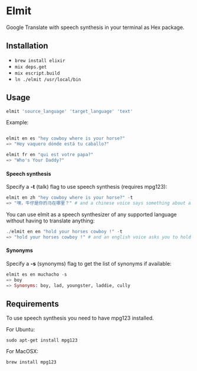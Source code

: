 # Elmit

Google Translate with speech synthesis in your terminal as Hex package.

## Installation

* `brew install elixir`
* `mix deps.get`
* `mix escript.build`
* `ln ./elmit /usr/local/bin`

## Usage
```elixir
elmit 'source_language' 'target_language' 'text'
```

Example:

```elixir

elmit en es "hey cowboy where is your horse?"
=> "Hey vaquero dónde está tu caballo?"

elmit fr en "qui est votre papa?"
=> "Who's Your Daddy?"
```

#### Speech synthesis

Specify a **-t** (talk) flag to use speech synthesis (requires mpg123):
``` elixir
elmit en zh "hey cowboy where is your horse?" -t
=> "嘿，牛仔是你的马在哪里？" # and a chinese voice says something about a horse
```

You can use elmit as a speech synthesizer of any supported language without having to translate anything:
``` elixir
./elmit en en "hold your horses cowboy !" -t
=> "hold your horses cowboy !" # and an english voice asks you to hold on
```

#### Synonyms

Specify a **-s** (synonyms) flag to get the list of synonyms if available:
``` elixir
elmit es en muchacho -s
=> boy
=> Synonyms: boy, lad, youngster, laddie, cully
```

## Requirements

To use speech synthesis you need to have mpg123 installed.

For Ubuntu:

    sudo apt-get install mpg123

For MacOSX:

    brew install mpg123

